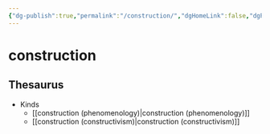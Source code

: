 ```yaml
---
{"dg-publish":true,"permalink":"/construction/","dgHomeLink":false,"dgPassFrontmatter":false}
---
```


# construction


## Thesaurus
- Kinds
	- [[construction (phenomenology)|construction (phenomenology)]]
	- [[construction (constructivism)|construction (constructivism)]]


